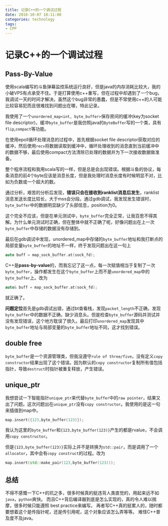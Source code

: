 ```yaml
---
title: 记录C++的一个调试过程
date: 2016-10-07 18:11:00
categories: technology
tags:
- CPP
---
```

# 记录C++的一个调试过程

## Pass-By-Value

使用scala编写的斗鱼弹幕监控系统运行良好，但是java的内存消耗比较大，我的小破VPS有点承受不住。于是打算使用c++重写，但在过程中却遇到了一个bug，我调试一天的时间才解决。虽然这个bug非常的愚蠢，但是不常使用c++的人可能比较容易犯而且很难找到问题出在哪，特此记录。

<!-- more -->

我使用了一个`unordered_map<int, byte_buffer>`保存房间的缓冲(key为socket file descriptor)，缓冲`byte_buffer`是我仿照java的`ByteBuffer`写的一个类，具有`flip`,`compact`等功能。

在使用epoll循环处理消息的过程中，首先根据socket file descriptor获取对应的缓冲，然后使用`recv`将数据读取到缓冲中，循环处理收到的消息直到当前缓冲中的数据不够，最后使用compact方法清除已处理的数据并为下一次接收数据做准备。

整个程序流程和我用scala写的一样，但是总是会出现错误。根据斗鱼的协议，每条消息的前4个byte应该是消息长度，但是我处理时消息长度有时候明显不对，比如为负数或一个超大的数。

通过分析，艰苦的分析后发现，**错误只会在接收到ranklist消息后发生**，ranklist消息发送长度比较长，大于mss会分段。通过gdb调试，我发现发生错误时，`byte_buffer`中的数据明显缺少了头部信息，position为0。

这个完全不应该，但是在单元测试中，`byte_buffer`完全正常，让我百思不得其解。为什么单元测试时正确，但在整体中就不正确了呢，好像问题出在上一次`byte_buffer`中存储的数据没有存储到。

最后在gdb调试中发现，unordered_map中存储的`byte_buffer`地址和我打断点的局部变量`byte_buffer`的地址不一样，终于发现问题出在这一句上

```C++
auto buff = map_sock_buffer.at(sock_fd);
```

C++是**pass-by-value**的，而我忘记了这一点，每一次赋值相当于复制了一次`byte_buffer`，操作都发生在这个`byte_buffer`上而不是`unordered_map`中的`byte_buffer`上。改为

```C++
auto& buff = map_sock_buffer.at(sock_fd);
```
就正确了。

**问题定位**首先是gdb调试出错，通过bt查看栈，发现`packet_length`不正确，发现`byte_buffer`中的数据不正确，缺少消息头。但是检查`byte_buffer`源码并测试并没有发现错误，这个地方耽误了很久。最后打印`unordered_map`发现其中`byte_buffer`地址与局部变量的`byte_buffer`地址不同，这才找到错误。

## double free
`byte_buffer`是一个资源管理类，但我没遵守`rule of three/five`，没有定义`copy constructor`结果出现了这个错误。因为默认的`copy constructor`复制所有值包括指针，导致`destruct`时指针被重复释放，产生错误。

## unique_ptr
我想尝试一下智能指针`unique_ptr`来代替`byte_buffer`中的`raw pointer`，结果又出了问题。这次问题出在`unique_ptr`没有`copy constructor`。我使用的是这一句来插值到map中。

```C++
map.insert({123,byte_buffer(123)});
```

我认为这里的`byte_buffer`和`{123,byte_buffer(123)}`产生的都是rvalue，不会调用`copy constructor`。

但是`{123,byte_buffer(123)}`实际上并不是转换为`std::pair`，而是调用了一个`allocator`，其中会有`copy construct`的过程。改为

```C++
map.insert(std::make_pair(123,byte_buffer(123)));
```

## 总结
不得不感慨一下C++的坑之多，很多时候真的挺违背人类直觉的，用起来远不如`java`，`python`爽快。
而且C++背后编译器到底是怎么实现的，真的令人难以揣摩，很多时候只能遵照 best practice来编写。
再者写C++真的挺累人的，随时都要想着这个是传指针呢，还是传引用呢，这个对象应该怎么弄等等。
难怪C++普及度不及java。